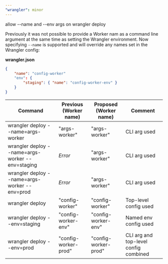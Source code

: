 ```yaml
---
"wrangler": minor
---
```


allow --name and --env args on wrangler deploy

Previously it was not possible to provide a Worker nam as a command line argument at the same time as setting the Wrangler environment.
Now specifying `--name` is supported and will override any names set in the Wrangler config:

**wrangler.json**

```json
{
	"name": "config-worker"
	"env": {
		"staging": { "name": "config-worker-env" }
	}
}
```

| Command                                          | Previous (Worker name) | Proposed (Worker name) | Comment                               |
| ------------------------------------------------ | ---------------------- | ---------------------- | ------------------------------------- |
| wrangler deploy --name=args-worker               | "args-worker"          | "args-worker"          | CLI arg used                          |
| wrangler deploy --name=args-worker --env=staging | _Error_                | "args-worker"          | CLI arg used                          |
| wrangler deploy --name=args-worker --env=prod    | _Error_                | "args-worker"          | CLI arg used                          |
| wrangler deploy                                  | "config-worker"        | "config-worker"        | Top-level config used                 |
| wrangler deploy --env=staging                    | "config-worker-env"    | "config-worker-env"    | Named env config used                 |
| wrangler deploy --env=prod                       | "config-worker-prod"   | "config-worker-prod"   | CLI arg and top-level config combined |
